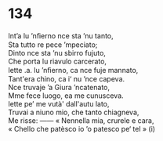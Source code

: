 # 134
  
lnt’a lu ’nﬁerno nce sta ’nu tanto,  
Sta tutto re pece ’mpeciato;  
Dinto nce sta ’nu sbirro fujuto,  
Che porta lu riavulo carcerato,  
lette .a. lu ’nﬁerno, ca nce fuje mannato,  
Tant'era chino, ca i‘ nu ’nce capeva.  
Nce truvaje ’a Giura ’ncatenato,  
Mme fece luogo, ea me cunusceva.  
lette pe’ me vutà' dall'autu lato,  
Truvai a niuno mio, che tanto chiagneva,  
Me risse: —— « Nennella mia, crurele e cara,  
« Chello che patèsco io ’o patesco pe‘ tel » (i)  
  

